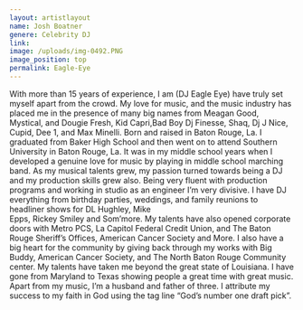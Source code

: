 ```yaml
---
layout: artistlayout
name: Josh Boatner
genere: Celebrity DJ
link:
image: /uploads/img-0492.PNG
image_position: top
permalink: Eagle-Eye
---
```

With more than 15 years of experience, I am (DJ Eagle Eye) have truly set myself apart from the crowd. My love for music, and the music industry has placed me in the presence of many big names from Meagan Good, Mystical, and Dougie Fresh, Kid Capri,Bad Boy Dj Finesse, Shaq, Dj J Nice, Cupid, Dee 1, and Max Minelli. Born and raised in Baton Rouge, La. I graduated from Baker High School and then went on to attend Southern University in Baton Rouge, La. It was in my middle school years when I developed a genuine love for music by playing in middle school marching band. As my musical talents grew, my passion turned towards being a DJ and my production skills grew also. Being very fluent with production programs and working in studio as an engineer I’m very divisive. I have DJ everything from birthday parties, weddings, and family reunions to headliner shows for DL Hughley, Mike&nbsp;<br>Epps, Rickey Smiley and Som’more. My talents have also opened corporate doors with Metro PCS, La Capitol Federal Credit Union, and The Baton Rouge Sheriff’s Offices, American Cancer Society and More. I also have a big heart for the community by giving back through my works with Big Buddy, American Cancer Society, and The North Baton Rouge Community center. My talents have taken me beyond the great state of Louisiana. I have gone from Maryland to Texas showing people a great time with great music. Apart from my music, I’m a husband and father of three. I attribute my success to my faith in God using the tag line “God’s number one draft pick”.&nbsp;